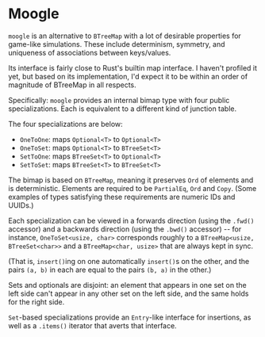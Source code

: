 # Moogle

`moogle` is an alternative to `BTreeMap` with a lot of desirable properties for game-like simulations. These include determinism, symmetry, and uniqueness of associations between keys/values.

Its interface is fairly close to Rust's builtin map interface. I haven't profiled it yet, but based on its implementation, I'd expect it to be within an order of magnitude of BTreeMap in all respects. 

Specifically: `moogle` provides an internal bimap type with four public specializations. Each is equivalent to a different kind of junction table.

The four specializations are below:

- `OneToOne`: maps `Optional<T>` to `Optional<T>`
- `OneToSet`: maps `Optional<T>` to `BTreeSet<T>`
- `SetToOne`: maps `BTreeSet<T>` to `Optional<T>`
- `SetToSet`: maps `BTreeSet<T>` to `BTreeSet<T>`

The bimap is based on `BTreeMap`, meaning it preserves `Ord` of elements and is deterministic. Elements are required to be `PartialEq`, `Ord` and `Copy`. (Some examples of types satisfying these requirements are numeric IDs and UUIDs.)

Each specialization can be viewed in a forwards direction (using the `.fwd()` accessor) and a backwards direction (using the `.bwd()` accessor) -- for instance, `OneToSet<usize, char>` corresponds roughly to a `BTreeMap<usize, BTreeSet<char>>` and a `BTreeMap<char, usize>` that are always kept in sync. 

(That is, `insert()`ing on one automatically `insert()`s on the other, and the pairs `(a, b)` in each are equal to the pairs `(b, a)` in the other.)

Sets and optionals are disjoint: an element that appears in one set on the left side can't appear in any other set on the left side, and the same holds for the right side.

`Set`-based specializations provide an `Entry`-like interface for insertions, as well as a `.items()` iterator that averts that interface.